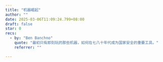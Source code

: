 ```yaml
---
title: "机器崛起"
author: ""
date: 2025-03-06T11:09:24.799+08:00
draft: false
star: 0
recs:
  - by: "Ben Banchno"
    quote: "最初只有即刻玩的那些机器，如何在七八十年代成为国家安全的重要工具。"
    referrer: ""

---
```

